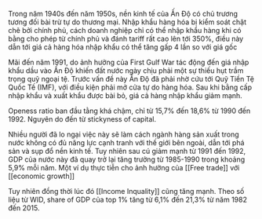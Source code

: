 Trong năm 1940s đến năm 1950s, nền kinh tế của Ấn Độ có chủ trương tương đối bài trừ tự do thương mại. Nhập khẩu hàng hóa bị kiểm soát chặt chẽ bởi chính phủ, cách doanh nghiệp chỉ có thể nhập khẩu hàng khi có bằng cho phép từ chính phủ và đánh tariff rất cao lên tới 350%, điều này dẫn tới giá cả hàng hóa nhập khẩu có thể tăng gấp 4 lần so với giá gốc

Mãi đến năm 1991, do ảnh hưởng của First Gulf War tác động đến giá nhập khẩu dầu vào Ấn Độ khiến đất nước ngày chịu phải một sự thiếu hụt trầm trọng quỹ ngoại tệ. Trước vấn đề này Ấn Độ đã phải nhờ cứu tới Quỹ Tiền Tệ Quốc Tế (IMF), với điều kiện phải mở cửa tự do hàng hóa. Sau khi bằng cấp nhập khẩu và xuất khẩu được bài bỏ, giá cả hàng nhập khẩu giảm mạnh.

Openess ratio ban đầu tằng khá chậm, chỉ từ 15,7% đến 18,6% từ 1990 đến 1992. Nguyên do đến từ stickyness of capital.

Nhiều người đã lo ngại việc này sẽ làm cách ngành hàng sản xuất trong nước không có đủ năng lực cạnh tranh với thế giới bên ngoài, dẫn tới phá sản và sụp đổ nền kinh tế. Tuy nhiên sau cú giảm mạnh từ 1991 đến 1992, GDP của nước này đã quay trở lại tăng trưởng từ 1985-1990 trong khoảng 5,9% mỗi năm. Một ví dụ thực tiễn cho ảnh hưởng của [[Free trade]] với [[economic growth]]

Tuy nhiên đồng thời lúc đó [[Income Inquality]] cũng tăng mạnh. Theo số liệu từ WID, share of GDP của top 1% tăng từ 6,1% đến 21,3% từ năm 1982 đến 2015. 



